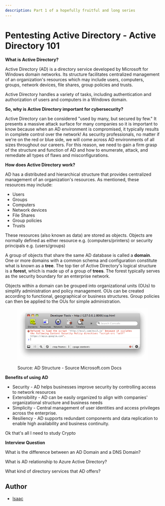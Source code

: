 ```yaml
---
description: Part 1 of a hopefully fruitful and long series
---
```


# Pentesting Active Directory - Active Directory 101

**What is Active Directory?**

Active Directory (AD) is a directory service developed by Microsoft for Windows domain networks. Its structure facilitates centralized management of an organization's resources which may include users, computers, groups, network devices, file shares, group policies and trusts.

Active Directory handles a variety of tasks, including authentication and authorization of users and computers in a Windows domain.

**So, why is Active Directory important for cybersecurity?**

Active Directory can be considered "used by many, but secured by few." It presents a massive attack surface for many companies so it is important to know because when an AD environment is compromised, it typically results in complete control over the network! As security professionals, no matter if we're on the red or blue side, we will come across AD environments of all sizes throughout our careers. For this reason, we need to gain a firm grasp of the structure and function of AD and how to enumerate, attack, and remediate all types of flaws and misconfigurations.

**How does Active Directory work?**

AD has a distributed and hierarchical structure that provides centralized management of an organization's resources. As mentioned, these resources may include:

* Users
* Groups
* Computers
* Network devices
* File Shares
* Group policies
* Trusts

These resources (also known as data) are stored as objects. Objects are normally defined as either resource e.g. (computers/printers) or security principals e.g. (users/groups)

A group of objects that share the same AD database is called a **domain**. One or more domains with a common schema and configuration constitute what is known as a **tree**. The top tier of Active Directory's logical structure is a **forest**, which is made up of a group of **trees**. The forest typically serves as the security boundary for an enterprise network.

Objects within a domain can be grouped into organizational units (OUs) to simplify administration and policy management. OUs can be created according to functional, geographical or business structures. Group policies can then be applied to the OUs for simple administration.

<figure><img src="../.gitbook/assets/image (4) (1) (1) (1).png" alt=""><figcaption><p>Source: AD Structure - Source Microsoft.com Docs</p></figcaption></figure>

**Benefits of using AD**

* Security - AD helps businesses improve security by controlling access to network resources
* Extensibility - AD can be easily organized to align with companies' organizational structure and business needs
* Simplicity - Central management of user identities and access privileges across the enterprise.
* Resiliency - AD supports redundant components and data replication to enable high availability and business continuity.

Ok that's all I need to study Crypto

**Interview Question**

What is the difference between an AD Domain and a DNS Domain?

What is AD relationship to Azure Active Directory?

What kind of directory services that AD offers?

## Author

* [Isaac](https://github.com/frostsg)

